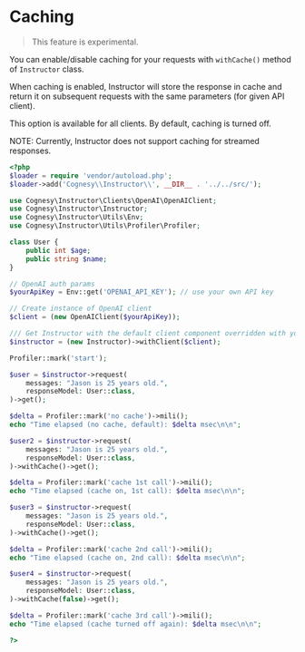 # Caching

> This feature is experimental.

You can enable/disable caching for your requests with `withCache()` method of
`Instructor` class.

When caching is enabled, Instructor will store the response in cache and return
it on subsequent requests with the same parameters (for given API client).

This option is available for all clients. By default, caching is turned off.

NOTE: Currently, Instructor does not support caching for streamed responses.

```php
<?php
$loader = require 'vendor/autoload.php';
$loader->add('Cognesy\\Instructor\\', __DIR__ . '../../src/');

use Cognesy\Instructor\Clients\OpenAI\OpenAIClient;
use Cognesy\Instructor\Instructor;
use Cognesy\Instructor\Utils\Env;
use Cognesy\Instructor\Utils\Profiler\Profiler;

class User {
    public int $age;
    public string $name;
}

// OpenAI auth params
$yourApiKey = Env::get('OPENAI_API_KEY'); // use your own API key

// Create instance of OpenAI client
$client = (new OpenAIClient($yourApiKey));

/// Get Instructor with the default client component overridden with your own
$instructor = (new Instructor)->withClient($client);

Profiler::mark('start');

$user = $instructor->request(
    messages: "Jason is 25 years old.",
    responseModel: User::class,
)->get();

$delta = Profiler::mark('no cache')->mili();
echo "Time elapsed (no cache, default): $delta msec\n\n";

$user2 = $instructor->request(
    messages: "Jason is 25 years old.",
    responseModel: User::class,
)->withCache()->get();

$delta = Profiler::mark('cache 1st call')->mili();
echo "Time elapsed (cache on, 1st call): $delta msec\n\n";

$user3 = $instructor->request(
    messages: "Jason is 25 years old.",
    responseModel: User::class,
)->withCache()->get();

$delta = Profiler::mark('cache 2nd call')->mili();
echo "Time elapsed (cache on, 2nd call): $delta msec\n\n";

$user4 = $instructor->request(
    messages: "Jason is 25 years old.",
    responseModel: User::class,
)->withCache(false)->get();

$delta = Profiler::mark('cache 3rd call')->mili();
echo "Time elapsed (cache turned off again): $delta msec\n\n";

?>
```
